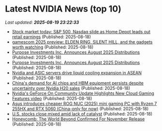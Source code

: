 # Latest NVIDIA News (top 10)
_Last updated: **2025-08-19 23:22:33**_

- [Stock market today: S&P 500, Nasdaq slide as Home Depot leads out retail earnings](https://finance.yahoo.com/news/live/stock-market-today-sp-500-nasdaq-slide-as-home-depot-leads-out-retail-earnings-231504644.html) (Published: 2025-08-18)
- [gamescom 2025 preview: ELDEN RING, SILENT HILL, and the gadgets worth watching](https://thegadgetflow.com/blog/gamescom-2025-preview/) (Published: 2025-08-18)
- [Purpose Investments Inc. Announces August 2025 Distributions](https://financialpost.com/globe-newswire/purpose-investments-inc-announces-august-2025-distributions) (Published: 2025-08-18)
- [Purpose Investments Inc. Announces August 2025 Distributions](https://www.globenewswire.com/news-release/2025/08/18/3135370/0/en/Purpose-Investments-Inc-Announces-August-2025-Distributions.html) (Published: 2025-08-18)
- [Nvidia and ASIC servers drive liquid cooling expansion in ASEAN](https://www.digitimes.com/news/a20250818PD200/liquid-cooling-nvidia-asic-expansion-production.html) (Published: 2025-08-18)
- [China's demand for AI chips and HBM equipment persists despite uncertainty over Nvidia H20 sales](https://www.digitimes.com/news/a20250818PD203/chips-equipment-nvidia-hbm-demand.html) (Published: 2025-08-18)
- [Nvidia's GeForce On Community Update Highlights New Cloud Gaming Features video](https://www.cnet.com/videos/nvidias-geforce-on-community-update-highlights-new-cloud-gaming-features/) (Published: 2025-08-18)
- [Asus introduces cheaper ROG NUC (2025) mini gaming PC with Ryzen 7 255HX and RTX 5060 (China-only for now)](https://liliputing.com/asus-introduces-cheaper-rog-nuc-2025-mini-gaming-pc-with-ryzen-7-255hx-and-rtx-5060-china-only-for-now/) (Published: 2025-08-18)
- [U.S. stocks close mixed amid lack of catalyst](https://www.thestar.com.my/news/world/2025/08/19/us-stocks-close-mixed-amid-lack-of-catalyst) (Published: 2025-08-18)
- [Honeycomb: The World Beyond Confirmed For November Release](https://bleedingcool.com/games/honeycomb-the-world-beyond-confirmed-for-november-release/) (Published: 2025-08-18)
